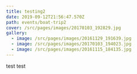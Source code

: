 ```yaml
---
title: testing2
date: 2019-09-12T21:56:47.570Z
path: events/boat-trip2
cover: /src/pages/images/20170103_192829.jpg
gallery:
  - image: /src/pages/images/20161129_191639.jpg
  - image: /src/pages/images/20170103_194023.jpg
  - image: /src/pages/images/20161115_184135.jpg
---
```

test test
